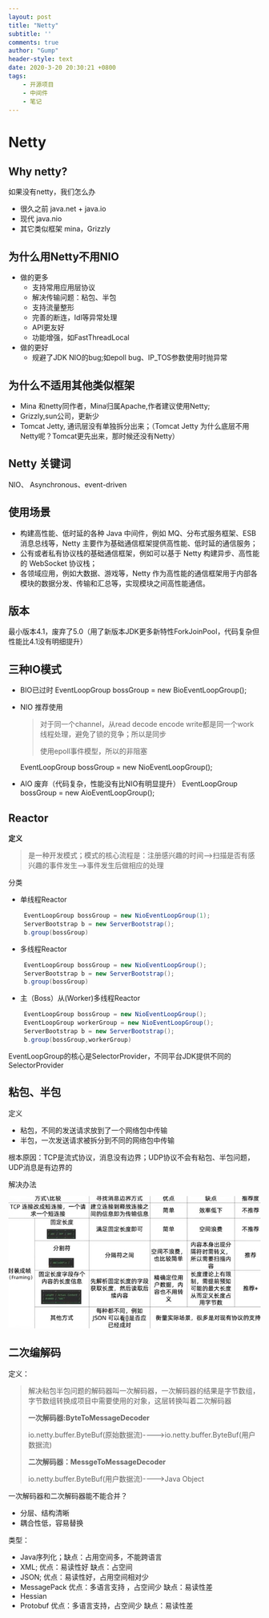 ```yaml
---
layout: post
title: "Netty"
subtitle: ''
comments: true
author: "Gump"
header-style: text
date: 2020-3-20 20:30:21 +0800
tags:
    - 开源项目 
    - 中间件
    - 笔记
---
```


# Netty

## Why netty?

如果没有netty，我们怎么办

- 很久之前  java.net + java.io
- 现代  java.nio
- 其它类似框架 mina，Grizzly

## 为什么用Netty不用NIO

- 做的更多
  - 支持常用应用层协议
  - 解决传输问题：粘包、半包
  - 支持流量整形
  - 完善的断连，Idl等异常处理
  - API更友好
  - 功能增强，如FastThreadLocal
- 做的更好
  - 规避了JDK NIO的bug;如epoll bug、IP_TOS参数使用时抛异常

## 为什么不适用其他类似框架

- Mina 和netty同作者，Mina归属Apache,作者建议使用Netty;
- Grizzly,sun公司，更新少
- Tomcat Jetty, 通讯层没有单独拆分出来；（Tomcat Jetty 为什么底层不用Netty呢？Tomcat更先出来，那时候还没有Netty）

## Netty 关键词

NIO、 Asynchronous、event-driven

## 使用场景

- 构建高性能、低时延的各种 Java 中间件，例如 MQ、分布式服务框架、ESB 消息总线等，Netty 主要作为基础通信框架提供高性能、低时延的通信服务；
- 公有或者私有协议栈的基础通信框架，例如可以基于 Netty 构建异步、高性能的 WebSocket 协议栈；
- 各领域应用，例如大数据、游戏等，Netty 作为高性能的通信框架用于内部各模块的数据分发、传输和汇总等，实现模块之间高性能通信。

## 版本

最小版本4.1，废弃了5.0（用了新版本JDK更多新特性ForkJoinPool，代码复杂但性能比4.1没有明细提升）

## 三种IO模式

- BIO已过时
     EventLoopGroup bossGroup = new BioEventLoopGroup();

- NIO 推荐使用

   > 对于同一个channel，从read decode encode write都是同一个work线程处理，避免了锁的竞争；所以是同步
   >
   > 使用epoll事件模型，所以的非阻塞

   EventLoopGroup bossGroup = new NioEventLoopGroup();

   

- AIO 废弃（代码复杂，性能没有比NIO有明显提升）
 EventLoopGroup bossGroup = new AioEventLoopGroup();


## Reactor

**定义**

> 是一种开发模式；模式的核心流程是：注册感兴趣的时间-->扫描是否有感兴趣的事件发生-->事件发生后做相应的处理

分类

- 单线程Reactor

  ```java
   EventLoopGroup bossGroup = new NioEventLoopGroup(1);
   ServerBootstrap b = new ServerBootstrap();
   b.group(bossGroup)
  ```

  

- 多线程Reactor

  ```java
   EventLoopGroup bossGroup = new NioEventLoopGroup();
   ServerBootstrap b = new ServerBootstrap();
   b.group(bossGroup)
  ```

  

- 主（Boss）从(Worker)多线程Reactor

  ```java
   EventLoopGroup bossGroup = new NioEventLoopGroup();
   EventLoopGroup workerGroup = new NioEventLoopGroup();
   ServerBootstrap b = new ServerBootstrap();
   b.group(bossGroup,workerGroup)
  ```

EventLoopGroup的核心是SelectorProvider，不同平台JDK提供不同的SelectorProvider

## 粘包、半包

定义

- 粘包，不同的发送请求放到了一个网络包中传输
- 半包，一次发送请求被拆分到不同的网络包中传输

根本原因：TCP是流式协议，消息没有边界；UDP协议不会有粘包、半包问题，UDP消息是有边界的

解决办法

![zhanbao](/img/netty/zhanbao.jpg)



## 二次编解码

定义：

> 解决粘包半包问题的解码器叫一次解码器，一次解码器的结果是字节数组，字节数组转换成项目中需要使用的对象，这层转换叫着二次解码器
>
> **一次解码器:ByteToMessageDecoder**
>
> io.netty.buffer.ByteBuf(原始数据流)---->io.netty.buffer.ByteBuf(用户数据流)
>
> **二次解码器：MessgeToMessageDecoder**
>
> io.netty.buffer.ByteBuf(用户数据流)---->Java Object

一次解码器和二次解码器能不能合并？

- 分层、结构清晰
- 耦合性低，容易替换

类型：

- Java序列化；缺点：占用空间多，不能跨语言
- XML; 优点：易读性好 缺点：占空间
- JSON; 优点：易读性好，占用空间相对少
- MessagePack 优点：多语言支持 ，占空间少  缺点：易读性差
- Hessian 
- Protobuf  优点：多语言支持，占空间少  缺点：易读性差